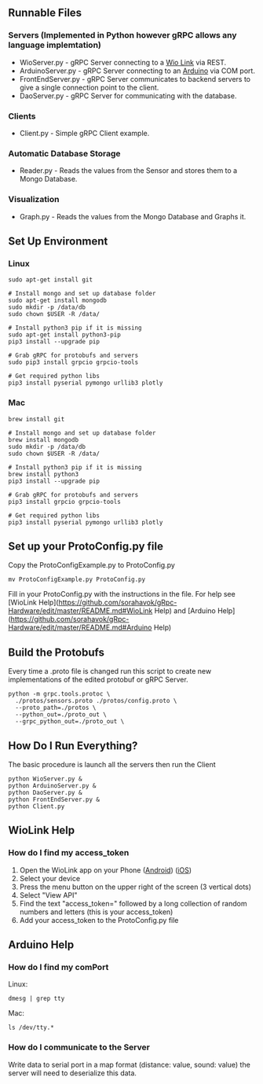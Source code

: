 ## Runnable Files

### Servers (Implemented in Python however gRPC allows any language implemtation)
* WioServer.py - gRPC Server connecting to a [Wio Link](http://wiki.seeed.cc/Wio_Link/) via REST.
* ArduinoServer.py - gRPC Server connecting to an [Arduino](https://www.arduino.cc/en/Guide/Introduction) via COM port.
* FrontEndServer.py - gRPC Server communicates to backend servers to give a single connection point to the client.
* DaoServer.py - gRPC Server for communicating with the database.

### Clients
* Client.py - Simple gRPC Client example.

### Automatic Database Storage
* Reader.py - Reads the values from the Sensor and stores them to a Mongo Database.

### Visualization
* Graph.py - Reads the values from the Mongo Database and Graphs it.

## Set Up Environment

### Linux
    sudo apt-get install git

    # Install mongo and set up database folder
    sudo apt-get install mongodb
    sudo mkdir -p /data/db
    sudo chown $USER -R /data/

    # Install python3 pip if it is missing
    sudo apt-get install python3-pip
    pip3 install --upgrade pip

    # Grab gRPC for protobufs and servers
    sudo pip3 install grpcio grpcio-tools

    # Get required python libs
    pip3 install pyserial pymongo urllib3 plotly

### Mac
    brew install git

    # Install mongo and set up database folder
    brew install mongodb
    sudo mkdir -p /data/db
    sudo chown $USER -R /data/

    # Install python3 pip if it is missing
    brew install python3
    pip3 install --upgrade pip

    # Grab gRPC for protobufs and servers
    pip3 install grpcio grpcio-tools

    # Get required python libs
    pip3 install pyserial pymongo urllib3 plotly

## Set up your ProtoConfig.py file
Copy the ProtoConfigExample.py to ProtoConfig.py

    mv ProtoConfigExample.py ProtoConfig.py

Fill in your ProtoConfig.py with the instructions in the file. For help see [WioLink Help](https://github.com/sorahavok/gRpc-Hardware/edit/master/README.md#WioLink Help) and [Arduino Help](https://github.com/sorahavok/gRpc-Hardware/edit/master/README.md#Arduino Help)

## Build the Protobufs
Every time a .proto file is changed run this script to create new implementations of the edited protobuf or gRPC Server.

    python -m grpc.tools.protoc \
      ./protos/sensors.proto ./protos/config.proto \
      --proto_path=./protos \
      --python_out=./proto_out \
      --grpc_python_out=./proto_out \

## How Do I Run Everything?
The basic procedure is launch all the servers then run the Client

    python WioServer.py &
    python ArduinoServer.py &
    python DaoServer.py &
    python FrontEndServer.py &
    python Client.py

## WioLink Help

### How do I find my access_token
1. Open the WioLink app on your Phone ([Android](https://play.google.com/store/apps/details?id=cc.seeed.iot.ap&hl=en)) ([iOS](https://itunes.apple.com/us/app/wio-link/id1054893491?mt=8))
2. Select your device
3. Press the menu button on the upper right of the screen (3 vertical dots)
4. Select "View API"
5. Find the text "access_token=" followed by a long collection of random numbers and letters (this is your access_token)
6. Add your access_token to the ProtoConfig.py file

## Arduino Help

### How do I find my comPort
Linux:

    dmesg | grep tty

Mac:

    ls /dev/tty.*

### How do I communicate to the Server
Write data to serial port in a map format (distance: value, sound: value)
the server will need to deserialize this data.